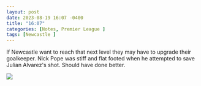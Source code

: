 ```yaml
---
layout: post
date: 2023-08-19 16:07 -0400
title: "16:07"
categories: [Notes, Premier League ]
tags: [Newcastle ]
---
```


If Newcastle want to reach that next level they may have to upgrade their goalkeeper. Nick Pope was stiff and flat footed when he attempted to save Julian Alvarez's shot. Should have done better.

![](https://i.imgur.com/yLF8Ibw.jpg) 


